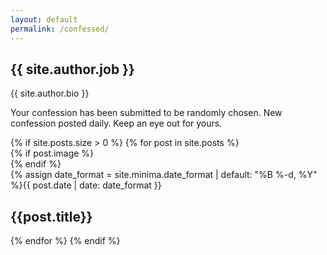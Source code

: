 ```yaml
---
layout: default
permalink: /confessed/
---
```


<div class="container">
  <section class="author" data-aos="fade-up" data-aos-easing="ease-out-quad" data-aos-duration="700">
    <div class="author__inner">
      <h1 class="author__job">{{ site.author.job }}</h1>
      <p class="author__bio">{{ site.author.bio }}</p>
      <div class="confessed__submitted">
        <p>Your confession has been submitted to be randomly chosen. New confession posted daily. Keep an eye out for yours.</p>
      </div>     
    </div>
  </section>
</div>

<div class="container">
  {% if site.posts.size > 0 %}
    {% for post in site.posts %}
    <div class="article" data-aos="fade-up" data-aos-easing="ease-out-quad" data-aos-duration="800">
      {% if post.image %}
      <div class="article__image-box">
        <a href="{{post.url | prepend: site.baseurl}}" class="article__image" style="background-image: url({{site.baseurl}}{{post.image}})"></a>
      </div>
      {% endif %}
      <div class="article__content">
        <div class="article__meta">
          <span class="article__date"><time datetime="{{ post.date | date_to_xmlschema }}">{% assign date_format = site.minima.date_format | default: "%B %-d, %Y" %}{{ post.date | date: date_format }}</time></span>
        </div>
        <h2 class="article__title">{{post.title}}</h2>
      </div>
    </div>
    {% endfor %}
  {% endif %}
</div>
